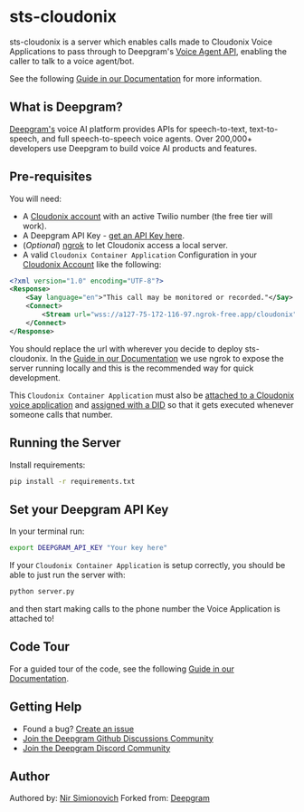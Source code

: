 # sts-cloudonix

sts-cloudonix is a server which enables calls made to Cloudonix Voice Applications to pass through to Deepgram's [Voice Agent API](https://developers.deepgram.com/docs/voice-agent), enabling the caller to talk to a voice agent/bot.

See the following [Guide in our Documentation](https://developers.deepgram.com/docs/twilio-and-deepgram-voice-agent) for more information.

## What is Deepgram?

[Deepgram's](https://deepgram.com/) voice AI platform provides APIs for speech-to-text, text-to-speech, and full speech-to-speech voice agents. Over 200,000+ developers use Deepgram to build voice AI products and features.

## Pre-requisites

You will need:
* A [Cloudonix account](https://cloudonix.com/signup) with an active Twilio number (the free tier will work).
* A Deepgram API Key - [get an API Key here](https://console.deepgram.com/signup?jump=keys).
* (_Optional_) [ngrok](https://ngrok.com/) to let Cloudonix access a local server.
* A valid `Cloudonix Container Application` Configuration in your [Cloudonix Account](https://developers.cloudonix.com/Documentation/accountManagement/hostedApplicationsManagement) like the following:

```xml
<?xml version="1.0" encoding="UTF-8"?>
<Response>
    <Say language="en">"This call may be monitored or recorded."</Say>
    <Connect>
        <Stream url="wss://a127-75-172-116-97.ngrok-free.app/cloudonix" />
    </Connect>
</Response>
```
You should replace the url with wherever you decide to deploy sts-cloudonix. In the [Guide in our Documentation](https://developers.deepgram.com/docs/twilio-and-deepgram-voice-agent) we use ngrok to expose the server running locally and this is the recommended way for quick development.

This `Cloudonix Container Application` must also be [attached to a Cloudonix voice application](https://developers.cloudonix.com/Documentation/accountManagement/voiceApplicationsManagement) and [assigned with a DID](https://developers.cloudonix.com/Documentation/accountManagement/voiceApplicationsManagement#step-2-assign-a-dnid-to-your-voice-application) so that it gets executed whenever someone calls that number.

## Running the Server

Install requirements:

```bash
pip install -r requirements.txt
```

## Set your Deepgram API Key

In your terminal run:

```bash
export DEEPGRAM_API_KEY "Your key here"
```

If your `Cloudonix Container Application` is setup correctly, you should be able to just run the server with:

```bash
python server.py
```
and then start making calls to the phone number the Voice Application is attached to!

## Code Tour

For a guided tour of the code, see the following [Guide in our Documentation](https://developers.deepgram.com/docs/twilio-and-deepgram-voice-agent).


## Getting Help

- Found a bug? [Create an issue](https://github.com/greenfieldtech-nirs/sts-cloudonix/issues)
- [Join the Deepgram Github Discussions Community](https://github.com/orgs/deepgram/discussions)
- [Join the Deepgram Discord Community](https://discord.gg/xWRaCDBtW4)

## Author
Authored by: [Nir Simionovich](https://github.com/greenfieldtech-nirs)
Forked from: [Deepgram](https://deepgram.com)
